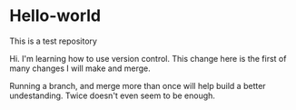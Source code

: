 # Hello-world
This is a test repository 

Hi. I'm learning how to use version control. 
This change here is the first of many changes I will make and merge.

Running a branch, and merge more than once will help build a better
undestanding. Twice doesn't even seem to be enough.
